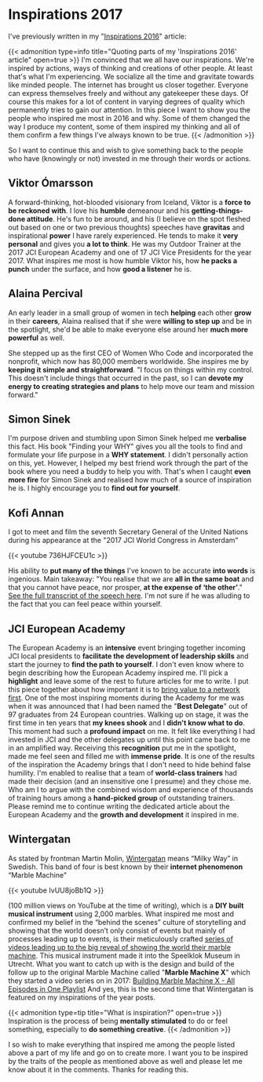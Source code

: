 # Inspirations 2017

<!--more-->
I've previously written in my "[Inspirations 2016](https://cheret.de/2016/10/inspirations-2016/)" article:

{{< admonition type=info title="Quoting parts of my 'Inspirations 2016' article" open=true >}}
I'm convinced that we all have our inspirations. We're inspired by actions, ways of thinking and creations of other people. At least that's what I'm experiencing. We socialize all the time and gravitate towards like minded people. The internet has brought us closer together. Everyone can express themselves freely and without any gatekeeper these days. Of course this makes for a lot of content in varying degrees of quality which permanently tries to gain our attention. In this piece I want to show you the people who inspired me most in 2016 and why. Some of them changed the way I produce my content, some of them inspired my thinking and all of them confirm a few things I've always known to be true.
{{< /admonition >}}

So I want to continue this and wish to give something back to the people who have (knowingly or not) invested in me through their words or actions.

## Viktor Ómarsson

A forward-thinking, hot-blooded visionary from Iceland, Viktor is a **force to be reckoned with**. I love his **humble** demeanour and his **getting-things-done attitude**. He's fun to be around, and his (I believe on the spot fleshed out based on one or two previous thoughts) speeches have **gravitas** and inspirational **power** I have rarely experienced. He tends to make it **very personal** and gives you **a lot to think**. He was my Outdoor Trainer at the 2017 JCI European Academy and one of 17 JCI Vice Presidents for the year 2017. What inspires me most is how humble Viktor his, how **he packs a punch** under the surface, and how **good a listener** he is.

## Alaina Percival

An early leader in a small group of women in tech **helping** each other **grow** in their **careers**, Alaina realised that if she were **willing to step up** and be in the spotlight, she'd be able to make everyone else around her **much more powerful** as well.

She stepped up as the first CEO of Women Who Code and incorporated the nonprofit, which now has 80,000 members worldwide. She inspires me by **keeping it simple and straightforward**. "I focus on things within my control. This doesn't include things that occurred in the past, so I can **devote my energy to creating strategies and plans** to help move our team and mission forward."

## Simon Sinek

I'm purpose driven and stumbling upon Simon Sinek helped me **verbalise** this fact. His book "Finding your WHY" gives you all the tools to find and formulate your life purpose in a **WHY statement**. I didn't personally action on this, yet. However, I helped my best friend work through the part of the book where you need a buddy to help you with. That's when I caught **even more fire** for Simon Sinek and realised how much of a source of inspiration he is. I highly encourage you to **find out for yourself**.

## Kofi Annan

I got to meet and film the seventh Secretary General of the United Nations during his appearance at the "2017 JCI World Congress in Amsterdam"

{{< youtube 736HJFCEU1c >}}

His ability to **put many of the things** I've known to be accurate **into words** is ingenious. Main takeaway: "You realise that we are **all in the same boat** and that you cannot have peace, nor prosper, **at the expense of ‘the other’**." [See the full transcript of the speech here](http://www.kofiannanfoundation.org/annan-work/junior-chamber-international/). I'm not sure if he was alluding to the fact that you can feel peace within yourself.

## JCI European Academy

The European Academy is an **intensive** event bringing together incoming JCI local presidents to **facilitate the development of leadership skills** and start the journey to **find the path to yourself**. I don't even know where to begin describing how the European Academy inspired me. I'll pick a **highlight** and leave some of the rest to future articles for me to write. I put this piece together about how important it is to [bring value to a network first](https://www.linkedin.com/pulse/bring-value-first-networking-part-3-mark-cheret/). One of the most inspiring moments during the Academy for me was when it was announced that I had been named the "**Best Delegate**" out of 97 graduates from 24 European countries. Walking up on stage, it was the first time in ten years that **my knees shook** and I **didn't know what to do**. This moment had such a **profound impact** on me. It felt like everything I had invested in JCI and the other delegates up until this point came back to me in an amplified way. Receiving this **recognition** put me in the spotlight, made me feel seen and filled me with **immense pride**. It is one of the results of the inspiration the Academy brings that I don't need to hide behind false humility. I'm enabled to realise that a team of **world-class trainers** had made their decision (and an insensitive one I presume) and they chose me. Who am I to argue with the combined wisdom and experience of thousands of training hours among a **hand-picked group** of outstanding trainers. Please remind me to continue writing the dedicated article about the European Academy and the **growth and development** it inspired in me.

## Wintergatan

As stated by frontman Martin Molin, [Wintergatan](http://www.wintergatan.net/) means “Milky Way” in Swedish. This band of four is best known by their **internet phenomenon** “Marble Machine"

{{< youtube IvUU8joBb1Q >}}

(100 million views on YouTube at the time of writing), which is a **DIY built musical instrument** using 2,000 marbles. What inspired me most and confirmed my belief in the “behind the scenes” culture of storytelling and showing that the world doesn’t only consist of events but mainly of processes leading up to events, is their meticulously crafted [series of videos leading up to the big reveal of showing the world their marble machine](https://www.youtube.com/playlist?list=PLLLYkE3G1HEA_68q46Xk1MvK-zGqjLBmA). This musical instrument made it into the Speelklok Museum in Utrecht. What you want to catch up with is the design and build of the follow up to the original Marble Machine called "**Marble Machine X**" which they started a video series on in 2017: [Building Marble Machine X - All Episodes in One Playlist](https://www.youtube.com/watch?v=C8qyVURtSZc&list=PLLLYkE3G1HED6rW-bkliHbMroHYFf4ukv) And yes, this is the second time that Wintergatan is featured on my inspirations of the year posts.

{{< admonition type=tip title="What is inspiration?" open=true >}}
Inspiration is the process of being **mentally stimulated** to do or feel something, especially to **do something creative**.
{{< /admonition >}}

I so wish to make everything that inspired me among the people listed above a part of my life and go on to create more. I want you to be inspired by the traits of the people as mentioned above as well and please let me know about it in the comments. Thanks for reading this.

